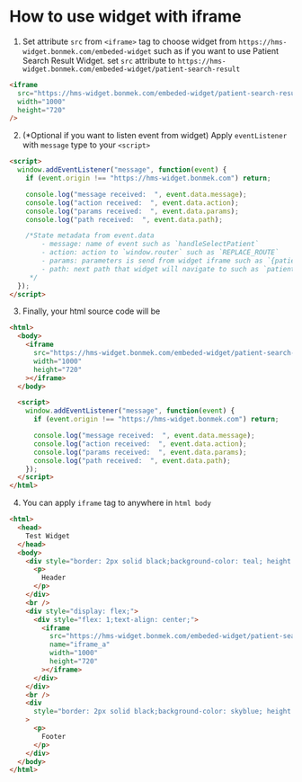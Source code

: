 # **How to use widget with iframe**

1. Set attribute `src` from `<iframe>` tag to choose widget from `https://hms-widget.bonmek.com/embeded-widget` such as if you want to use Patient Search Result Widget. set `src` attribute to `https://hms-widget.bonmek.com/embeded-widget/patient-search-result`

```html
<iframe
  src="https://hms-widget.bonmek.com/embeded-widget/patient-search-result"
  width="1000"
  height="720"
/>
```

2. (\*Optional if you want to listen event from widget) Apply `eventListener` with `message` type to your `<script>`

```html
<script>
  window.addEventListener("message", function(event) {
    if (event.origin !== "https://hms-widget.bonmek.com") return;

    console.log("message received:  ", event.data.message);
    console.log("action received:  ", event.data.action);
    console.log("params received:  ", event.data.params);
    console.log("path received:  ", event.data.path);

    /*State metadata from event.data
        - message: name of event such as `handleSelectPatient`
        - action: action to `window.router` such as `REPLACE_ROUTE`
        - params: parameters is send from widget iframe such as `{patientId: '000001'}`
        - path: next path that widget will navigate to such as `patient-info`
     */
  });
</script>
```

3. Finally, your html source code will be

```html
<html>
  <body>
    <iframe
      src="https://hms-widget.bonmek.com/embeded-widget/patient-search-result"
      width="1000"
      height="720"
    ></iframe>
  </body>

  <script>
    window.addEventListener("message", function(event) {
      if (event.origin !== "https://hms-widget.bonmek.com") return;

      console.log("message received:  ", event.data.message);
      console.log("action received:  ", event.data.action);
      console.log("params received:  ", event.data.params);
      console.log("path received:  ", event.data.path);
    });
  </script>
</html>
```

4. You can apply `iframe` tag to anywhere in `html body`

```html
<html>
  <head>
    Test Widget
  </head>
  <body>
    <div style="border: 2px solid black;background-color: teal; height: 50px;">
      <p>
        Header
      </p>
    </div>
    <br />
    <div style="display: flex;">
      <div style="flex: 1;text-align: center;">
        <iframe
          src="https://hms-widget.bonmek.com/embeded-widget/patient-search-result"
          name="iframe_a"
          width="1000"
          height="720"
        ></iframe>
      </div>
    </div>
    <br />
    <div
      style="border: 2px solid black;background-color: skyblue; height: 50px;"
    >
      <p>
        Footer
      </p>
    </div>
  </body>
</html>
```

<!-- WidgetEventResponse -->
